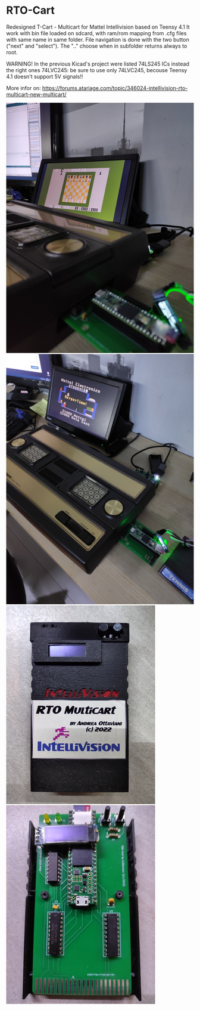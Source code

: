 # RTO-Cart
Redesigned T-Cart - Multicart for Mattel Intellivision based on Teensy 4.1
It work with bin file loaded on sdcard, with ram/rom mapping from .cfg files with same name in same folder.
File navigation is done with the two button ("next" and "select"). The ".." choose when in subfolder returns always to root.

WARNING! In the previous Kicad's project were listed 74LS245 ICs instead the right ones 74LVC245: be sure to use only 74LVC245, becouse Teensy 4.1 doesn't support 5V signals!! 

More infor on:
https://forums.atariage.com/topic/346024-intellivision-rto-multicart-new-multicart/

![ScreenShot](https://raw.githubusercontent.com/aotta/RTO-Cart/main/rto_chess.jpg)
![ScreenShot](https://raw.githubusercontent.com/aotta/RTO-Cart/main/RTO_Cart_OK.jpg)
![ScreenShot](https://raw.githubusercontent.com/aotta/RTO-Cart/main/cart2.jpg)
![ScreenShot](https://raw.githubusercontent.com/aotta/RTO-Cart/main/rto_pcb.jpg)
